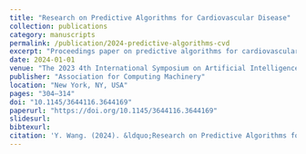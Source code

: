 ```yaml
---
title: "Research on Predictive Algorithms for Cardiovascular Disease"
collection: publications
category: manuscripts
permalink: /publication/2024-predictive-algorithms-cvd
excerpt: "Proceedings paper on predictive algorithms for cardiovascular disease (ISAIMS '23)."
date: 2024-01-01
venue: "The 2023 4th International Symposium on Artificial Intelligence for Medicine Science (ISAIMS '23)"
publisher: "Association for Computing Machinery"
location: "New York, NY, USA"
pages: "304–314"
doi: "10.1145/3644116.3644169"
paperurl: "https://doi.org/10.1145/3644116.3644169"
slidesurl:
bibtexurl:
citation: 'Y. Wang. (2024). &ldquo;Research on Predictive Algorithms for Cardiovascular Disease.&rdquo; <i>The 2023 4th International Symposium on Artificial Intelligence for Medicine Science (ISAIMS &lsquo;23&rsquo;)</i>. Association for Computing Machinery, New York, NY, USA, 304&ndash;314. <a href="https://doi.org/10.1145/3644116.3644169">https://doi.org/10.1145/3644116.3644169</a>.'
---
```

